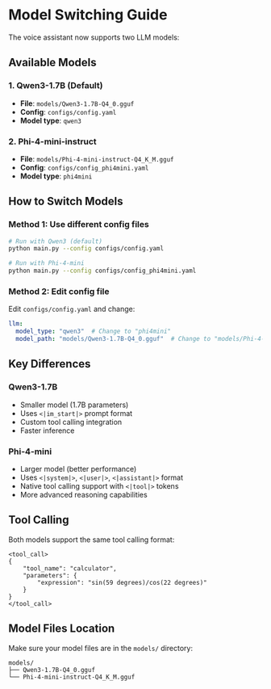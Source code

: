 # Model Switching Guide

The voice assistant now supports two LLM models:

## Available Models

### 1. Qwen3-1.7B (Default)
- **File**: `models/Qwen3-1.7B-Q4_0.gguf`
- **Config**: `configs/config.yaml`
- **Model type**: `qwen3`

### 2. Phi-4-mini-instruct
- **File**: `models/Phi-4-mini-instruct-Q4_K_M.gguf`
- **Config**: `configs/config_phi4mini.yaml`
- **Model type**: `phi4mini`

## How to Switch Models

### Method 1: Use different config files
```bash
# Run with Qwen3 (default)
python main.py --config configs/config.yaml

# Run with Phi-4-mini
python main.py --config configs/config_phi4mini.yaml
```

### Method 2: Edit config file
Edit `configs/config.yaml` and change:
```yaml
llm:
  model_type: "qwen3"  # Change to "phi4mini"
  model_path: "models/Qwen3-1.7B-Q4_0.gguf"  # Change to "models/Phi-4-mini-instruct-Q4_K_M.gguf"
```

## Key Differences

### Qwen3-1.7B
- Smaller model (1.7B parameters)
- Uses `<|im_start|>` prompt format
- Custom tool calling integration
- Faster inference

### Phi-4-mini
- Larger model (better performance)
- Uses `<|system|>`, `<|user|>`, `<|assistant|>` format
- Native tool calling support with `<|tool|>` tokens
- More advanced reasoning capabilities

## Tool Calling

Both models support the same tool calling format:
```
<tool_call>
{
    "tool_name": "calculator",
    "parameters": {
        "expression": "sin(59 degrees)/cos(22 degrees)"
    }
}
</tool_call>
```

## Model Files Location

Make sure your model files are in the `models/` directory:
```
models/
├── Qwen3-1.7B-Q4_0.gguf
└── Phi-4-mini-instruct-Q4_K_M.gguf
``` 